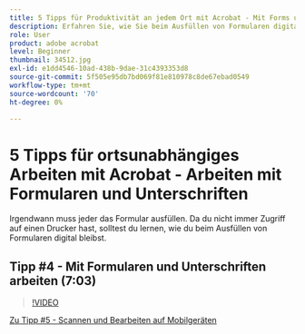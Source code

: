 ```yaml
---
title: 5 Tipps für Produktivität an jedem Ort mit Acrobat - Mit Forms und Unterschriften arbeiten
description: Erfahren Sie, wie Sie beim Ausfüllen von Formularen digital bleiben
role: User
product: adobe acrobat
level: Beginner
thumbnail: 34512.jpg
exl-id: e1dd4546-10ad-438b-9dae-31c4393353d8
source-git-commit: 5f505e95db7bd069f81e810978c8de67ebad0549
workflow-type: tm+mt
source-wordcount: '70'
ht-degree: 0%

---
```


# 5 Tipps für ortsunabhängiges Arbeiten mit Acrobat - Arbeiten mit Formularen und Unterschriften

Irgendwann muss jeder das Formular ausfüllen. Da du nicht immer Zugriff auf einen Drucker hast, solltest du lernen, wie du beim Ausfüllen von Formularen digital bleibst.

## Tipp #4 - Mit Formularen und Unterschriften arbeiten (7:03)

>[!VIDEO](https://video.tv.adobe.com/v/34512?hidetitle=true)

[Zu Tipp #5 - Scannen und Bearbeiten auf Mobilgeräten](scan-and-edit-on-mobile.md)